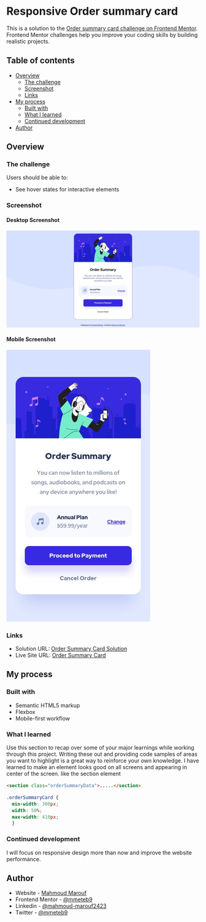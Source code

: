 #  Responsive Order summary card

This is a solution to the [Order summary card challenge on Frontend Mentor](https://www.frontendmentor.io/challenges/order-summary-component-QlPmajDUj). Frontend Mentor challenges help you improve your coding skills by building realistic projects. 

## Table of contents

- [Overview](#overview)
  - [The challenge](#the-challenge)
  - [Screenshot](#screenshot)
  - [Links](#links)
- [My process](#my-process)
  - [Built with](#built-with)
  - [What I learned](#what-i-learned)
  - [Continued development](#continued-development)
- [Author](#author)

## Overview

### The challenge

Users should be able to:

- See hover states for interactive elements

### Screenshot

#### Desktop Screenshot
![](./images/page-screenshot.png)

#### Mobile Screenshot
![](./images/mobile-sreenshot.jpg)

### Links

-  Solution URL: [Order Summary Card Solution](https://www.frontendmentor.io/solutions/responsive-order-summary-card-with-flexbox-JtkdFSBcD)
- Live Site URL: [Order Summary Card](https://mmeteb9.github.io/order-summary-card/)


## My process

### Built with

- Semantic HTML5 markup
- Flexbox
- Mobile-first workflow

### What I learned

Use this section to recap over some of your major learnings while working through this project. Writing these out and providing code samples of areas you want to highlight is a great way to reinforce your own knowledge.
I have learned to make an element looks good on all screens and appearing in center of the screen. 
like the section element

```html
<section class="orderSummaryData">.....</section>

```
```css
.orderSummaryCard {
  min-width: 300px;
  width: 50%;
  max-width: 410px;
  }
```


### Continued development

I will focus on responsive design more than now and improve the website performance.

## Author

- Website - [Mahmoud Marouf](https://github.com/mmeteb9)
- Frontend Mentor - [@mmeteb9](https://www.frontendmentor.io/profile/mmeteb9)
- Linkedin - [@mahmoud-marouf2423](https://www.linkedin.com/in/mahmoud-marouf2423/)
- Twitter - [@mmeteb9](https://twitter.com/mmeteb9)


